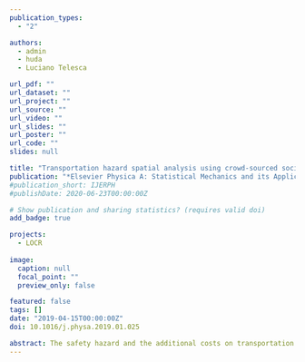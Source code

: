 ```yaml
---
publication_types:
  - "2"

authors:
  - admin
  - huda
  - Luciano Telesca

url_pdf: ""
url_dataset: ""
url_project: ""
url_source: ""
url_video: ""
url_slides: ""
url_poster: ""
url_code: ""
slides: null

title: "Transportation hazard spatial analysis using crowd-sourced social network data"
publication: "*Elsevier Physica A: Statistical Mechanics and its Applications*"
#publication_short: IJERPH
#publishDate: 2020-06-23T00:00:00Z

# Show publication and sharing statistics? (requires valid doi)
add_badge: true

projects:
  - LOCR
  
image:
  caption: null
  focal_point: ""
  preview_only: false

featured: false
tags: []
date: "2019-04-15T00:00:00Z"
doi: 10.1016/j.physa.2019.01.025

abstract: The safety hazard and the additional costs on transportation due to road accidents invite the necessity to minimize their impact. In this paper, we study the spatial-clustering behavior and hazard vulnerability of car accidents that occurred in Lebanon between 2015 and 2018. Assessment of spatial clustering of accidents and hot spots densities were examined using the Global G method of spatial autocorrelation and Getis–Ord Gi statistics. A novel Road Hazard Index (H_i) was proposed to assess hazard vulnerability of road networks and to develop a road hazard prediction model.
---
```

